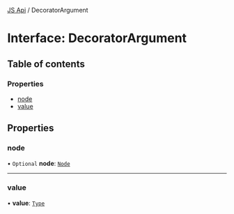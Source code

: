 [JS Api](../index.md) / DecoratorArgument

# Interface: DecoratorArgument

## Table of contents

### Properties

- [node](DecoratorArgument.md#node)
- [value](DecoratorArgument.md#value)

## Properties

### node

• `Optional` **node**: [`Node`](../index.md#node)

___

### value

• **value**: [`Type`](../index.md#type)
